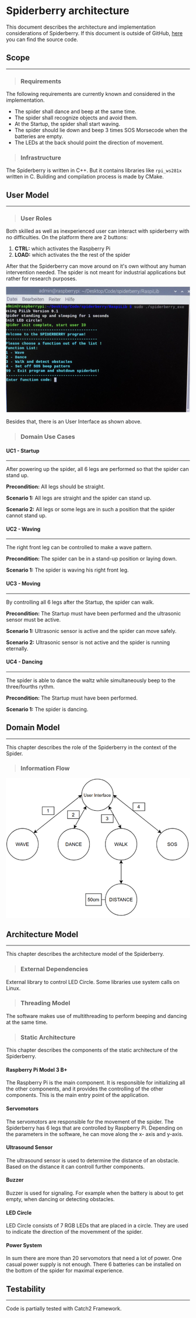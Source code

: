 # Spiderberry architecture

This document describes the architecture and implementation considerations of Spiderberry. If this document is outside of GitHub, [here](https://github.com/MichaelKirchhofer/spiderberry) you can find the source code.


## Scope
---

>### Requirements

The following requirements are currently known and considered in the implementation.

- The spider shall dance and beep at the same time.
- The spider shall recognize objects and avoid them.
- At the Startup, the spider shall start waving.
- The spider should lie down and beep 3 times SOS Morsecode when the batteries are empty.
- The LEDs at the back should point the direction of movement.

>### Infrastructure

The Spiderberry is written in C++. But it contains libraries like `rpi_ws281x` written in C. Building and compilation process is made by CMake.


## User Model
---
>### User Roles
Both skilled as well as inexperienced user can interact with spiderberry with no difficulties. On the platform there are 2 buttons:
1. **CTRL:** which activates the Raspberry Pi
2. **LOAD:** which activates the the rest of the spider

After that the Spiderberry can move around on it's own without any human intervention needed.
The spider is not meant for industrial applications but rather for research purposes.

![alt text](IMG_0549.jpg)

Besides that, there is an User Interface as shown above.

>### Domain Use Cases

#### UC1 - Startup
---
After powering up the spider, all 6 legs 
are performed so that the spider can stand up.

__Precondition:__ All legs should be straight.

__Scenario 1:__ All legs are straight and the spider can stand up.

__Scenario 2:__ All legs or some legs are in such a position that the spider cannot stand up.



#### UC2 - Waving
---
The right front leg can be controlled to make a wave pattern.

__Precondition:__ The spider can be in a stand-up position or laying down.

__Scenario 1:__ The spider is waving his right front leg.

#### UC3 - Moving
---
By controlling all 6 legs after the Startup, the spider can walk.

__Precondition:__ The Startup must have been performed and the ultrasonic sensor must be active.

__Scenario 1:__ Ultrasonic sensor is active and the spider can move safely.

__Scenario 2:__ Ultrasonic sensor is not active and the spider is running eternally.

#### UC4 - Dancing
---
The spider is able to dance the waltz while simultaneously beep to the three/fourths rythm.

__Precondition:__ The Startup must have been performed.

__Scenario 1:__ The spider is dancing.

## Domain Model
---
This chapter describes the role of the Spiderberry in the context of the Spider.

>### Information Flow

![alt text](block.jpeg)
## Architecture Model
---
This chapter describes the architecture model of the Spiderberry.

>### External Dependencies

External library to control LED Circle.
Some libraries use system calls on Linux.

>### Threading Model

The software makes use of multithreading to perform beeping and dancing at the same time.


>### Static Architecture

This chapter describes the components of the static architecture of the Spiderberry.

#### **Raspberry Pi Model 3 B+**

The Raspberry Pi is the main component. It is responsible for initializing all the other components, and it provides the controlling of the other components. This is the main entry point of the application.


#### **Servomotors**

The servomotors are responsible for the movement of the spider. The Spiderberry has 6 legs that are controlled by Raspberry Pi. Depending on the parameters in the software, he can move along the x- axis and y-axis.

#### **Ultrasound Sensor**

The ultrasound sensor is used to determine the distance of an obstacle. Based on the distance it can controll further components.

#### **Buzzer**

Buzzer is used for signaling. For example when the battery is about to get empty, when dancing or detecting obstacles.

#### **LED Circle**

LED Circle consists of 7 RGB LEDs that are placed in a circle. They are used to indicate the direction of the movemment of the spider.

#### **Power System**

In sum there are more than 20 servomotors that need a lot of power. One casual power supply is not enough. There 6 batteries can be installed on the bottom of the spider for maximal experience.


## Testability
---
Code is partially tested with Catch2 Framework.


